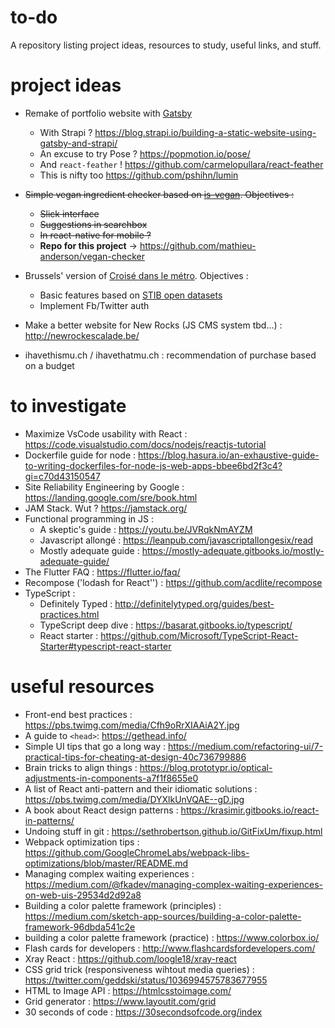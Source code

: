 # to-do
A repository listing project ideas, resources to study, useful links, and stuff.

# project ideas
* Remake of portfolio website with [Gatsby](https://www.gatsbyjs.org/)
  * With Strapi ? https://blog.strapi.io/building-a-static-website-using-gatsby-and-strapi/
  * An excuse to try Pose ? https://popmotion.io/pose/
  * And `react-feather` ! https://github.com/carmelopullara/react-feather
  * This is nifty too https://github.com/pshihn/lumin

* ~~Simple vegan ingredient checker based on [is-vegan](https://www.npmjs.com/package/is-vegan). Objectives :~~
  * ~~Slick interface~~
  * ~~Suggestions in searchbox~~
  * ~~In react-native for mobile ?~~
  * **Repo for this project** -> https://github.com/mathieu-anderson/vegan-checker
  
* Brussels' version of [Croisé dans le métro](https://www.croisedanslemetro.com/). Objectives :
  * Basic features based on [STIB open datasets](https://opendata.stib-mivb.be/store/data)
  * Implement Fb/Twitter auth
  
* Make a better website for New Rocks (JS CMS system tbd...) : http://newrockescalade.be/

* ihavethismu.ch / ihavethatmu.ch : recommendation of purchase based on a budget

# to investigate
* Maximize VsCode usability with React : https://code.visualstudio.com/docs/nodejs/reactjs-tutorial
* Dockerfile guide for node : https://blog.hasura.io/an-exhaustive-guide-to-writing-dockerfiles-for-node-js-web-apps-bbee6bd2f3c4?gi=c70d43150547
* Site Reliability Engineering by Google : https://landing.google.com/sre/book.html
* JAM Stack. Wut ? https://jamstack.org/
* Functional programming in JS :
    * A skeptic's guide : https://youtu.be/JVRqkNmAYZM
    * Javascript allongé : https://leanpub.com/javascriptallongesix/read
    * Mostly adequate guide : https://mostly-adequate.gitbooks.io/mostly-adequate-guide/
* The Flutter FAQ : https://flutter.io/faq/
* Recompose ('lodash for React'') : https://github.com/acdlite/recompose
* TypeScript :
    * Definitely Typed : http://definitelytyped.org/guides/best-practices.html
    * TypeScript deep dive : https://basarat.gitbooks.io/typescript/
    * React starter : https://github.com/Microsoft/TypeScript-React-Starter#typescript-react-starter

# useful resources
* Front-end best practices : https://pbs.twimg.com/media/Cfh9oRrXIAAiA2Y.jpg
* A guide to `<head>`: https://gethead.info/
* Simple UI tips that go a long way : https://medium.com/refactoring-ui/7-practical-tips-for-cheating-at-design-40c736799886
* Brain tricks to align things : https://blog.prototypr.io/optical-adjustments-in-components-a7f1f8655e0
* A list of React anti-pattern and their idiomatic solutions : https://pbs.twimg.com/media/DYXlkUnVQAE--gD.jpg
* A book about React design patterns : https://krasimir.gitbooks.io/react-in-patterns/
* Undoing stuff in git : https://sethrobertson.github.io/GitFixUm/fixup.html
* Webpack optimization tips : https://github.com/GoogleChromeLabs/webpack-libs-optimizations/blob/master/README.md
* Managing complex waiting experiences : https://medium.com/@fkadev/managing-complex-waiting-experiences-on-web-uis-29534d2d92a8
* Building a color palette framework (principles) : https://medium.com/sketch-app-sources/building-a-color-palette-framework-96dbda541c2e
* building a color palette framework (practice) : https://www.colorbox.io/
* Flash cards for developers : http://www.flashcardsfordevelopers.com/
* Xray React : https://github.com/loogle18/xray-react
* CSS grid trick (responsiveness wihtout media queries) : https://twitter.com/geddski/status/1036994575783677955
* HTML to Image API : https://htmlcsstoimage.com/
* Grid generator : https://www.layoutit.com/grid
* 30 seconds of code : https://30secondsofcode.org/index
